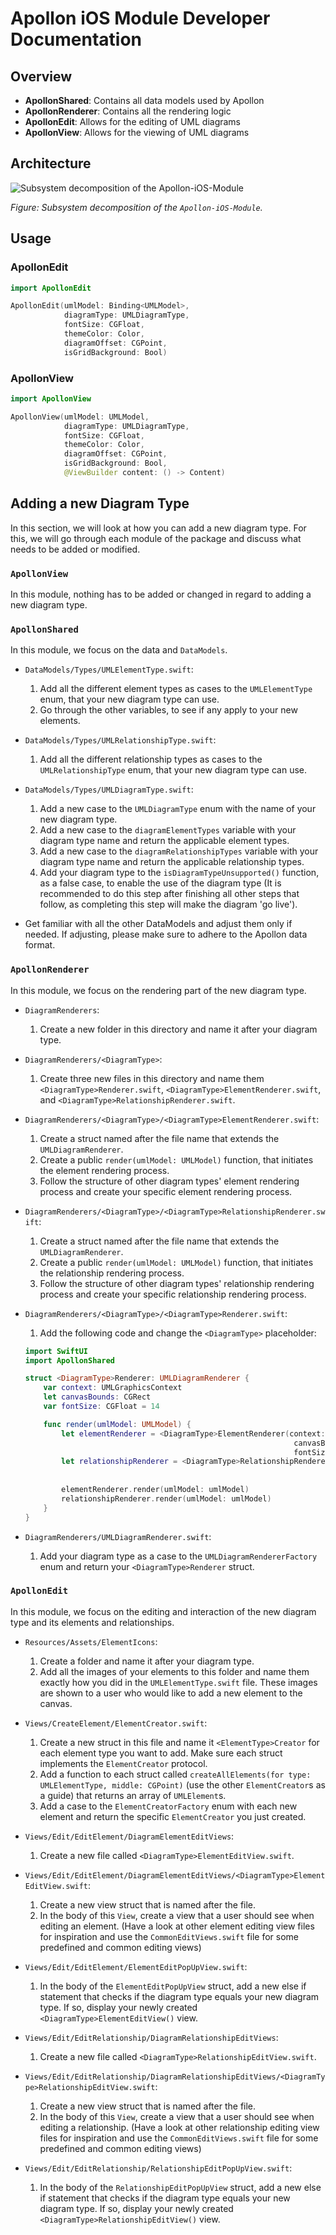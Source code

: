 # Apollon iOS Module Developer Documentation

## Overview

- **ApollonShared**: Contains all data models used by Apollon
- **ApollonRenderer**: Contains all the rendering logic
- **ApollonEdit**: Allows for the editing of UML diagrams
- **ApollonView**: Allows for the viewing of UML diagrams 

## Architecture

![Subsystem decomposition of the Apollon-iOS-Module](../images/subsystem_decomposition.png)

*Figure: Subsystem decomposition of the `Apollon-iOS-Module`.*

## Usage

### ApollonEdit
```swift
import ApollonEdit

ApollonEdit(umlModel: Binding<UMLModel>,
            diagramType: UMLDiagramType,
            fontSize: CGFloat,
            themeColor: Color,
            diagramOffset: CGPoint,
            isGridBackground: Bool)
```

### ApollonView
```swift
import ApollonView

ApollonView(umlModel: UMLModel,
            diagramType: UMLDiagramType,
            fontSize: CGFloat,
            themeColor: Color,
            diagramOffset: CGPoint,
            isGridBackground: Bool,
            @ViewBuilder content: () -> Content)
```

## Adding a new Diagram Type

In this section, we will look at how you can add a new diagram type. For this, we will go through each module of the package and discuss what needs to be added or modified.

### `ApollonView`

In this module, nothing has to be added or changed in regard to adding a new diagram type.

### `ApollonShared`

In this module, we focus on the data and `DataModels`.

- `DataModels/Types/UMLElementType.swift`: 
    1. Add all the different element types as cases to the `UMLElementType` enum, that your new diagram type can use. 
    2. Go through the other variables, to see if any apply to your new elements.
    
- `DataModels/Types/UMLRelationshipType.swift`: 
    1. Add all the different relationship types as cases to the `UMLRelationshipType` enum, that your new diagram type can use.
    
- `DataModels/Types/UMLDiagramType.swift`: 
    1. Add a new case to the `UMLDiagramType` enum with the name of your new diagram type. 
    2. Add a new case to the `diagramElementTypes` variable with your diagram type name and return the applicable element types.
    3. Add a new case to the `diagramRelationshipTypes` variable with your diagram type name and return the applicable relationship types.
    4. Add your diagram type to the `isDiagramTypeUnsupported()` function, as a false case, to enable the use of the diagram type (It is recommended to do this step after finishing all other steps that follow, as completing this step will make the diagram 'go live').
    
- Get familiar with all the other DataModels and adjust them only if needed. If adjusting, please make sure to adhere to the Apollon data format.

### `ApollonRenderer`

In this module, we focus on the rendering part of the new diagram type.

- `DiagramRenderers`: 
    1. Create a new folder in this directory and name it after your diagram type.
    
- `DiagramRenderers/<DiagramType>`:
    1. Create three new files in this directory and name them `<DiagramType>Renderer.swift`, `<DiagramType>ElementRenderer.swift`, and `<DiagramType>RelationshipRenderer.swift`.

- `DiagramRenderers/<DiagramType>/<DiagramType>ElementRenderer.swift`:
    1. Create a struct named after the file name that extends the `UMLDiagramRenderer`.
    2. Create a public `render(umlModel: UMLModel)` function, that initiates the element rendering process.
    3. Follow the structure of other diagram types' element rendering process and create your specific element rendering process.

- `DiagramRenderers/<DiagramType>/<DiagramType>RelationshipRenderer.swift`:
    1. Create a struct named after the file name that extends the `UMLDiagramRenderer`.
    2. Create a public `render(umlModel: UMLModel)` function, that initiates the relationship rendering process.
    3. Follow the structure of other diagram types' relationship rendering process and create your specific relationship rendering process.
    
- `DiagramRenderers/<DiagramType>/<DiagramType>Renderer.swift`:
    1. Add the following code and change the `<DiagramType>` placeholder:
    ```swift
    import SwiftUI
    import ApollonShared

    struct <DiagramType>Renderer: UMLDiagramRenderer {
        var context: UMLGraphicsContext
        let canvasBounds: CGRect
        var fontSize: CGFloat = 14
    
        func render(umlModel: UMLModel) {
            let elementRenderer = <DiagramType>ElementRenderer(context: context,
                                                                canvasBounds: canvasBounds,
                                                                fontSize: fontSize)
            let relationshipRenderer = <DiagramType>RelationshipRenderer(context: context,
                                                                       canvasBounds: canvasBounds,
                                                                       fontSize: fontSize)
            elementRenderer.render(umlModel: umlModel)
            relationshipRenderer.render(umlModel: umlModel)
        }
    }
    ```

- `DiagramRenderers/UMLDiagramRenderer.swift`:
    1. Add your diagram type as a case to the `UMLDiagramRendererFactory` enum and return your `<DiagramType>Renderer` struct.

### `ApollonEdit`

In this module, we focus on the editing and interaction of the new diagram type and its elements and relationships.

- `Resources/Assets/ElementIcons`:
    1. Create a folder and name it after your diagram type.
    2. Add all the images of your elements to this folder and name them exactly how you did in the `UMLElementType.swift` file. These images are shown to a user who would like to add a new element to the canvas. 

- `Views/CreateElement/ElementCreator.swift`:
    1. Create a new struct in this file and name it `<ElementType>Creator` for each element type you want to add. Make sure each struct implements the `ElementCreator` protocol.
    2. Add a function to each struct called `createAllElements(for type: UMLElementType, middle: CGPoint)` (use the other `ElementCreator`s as a guide) that returns an array of `UMLElement`s.
    3. Add a case to the `ElementCreatorFactory` enum with each new element and return the specific `ElementCreator` you just created.

- `Views/Edit/EditElement/DiagramElementEditViews`:
    1. Create a new file called `<DiagramType>ElementEditView.swift`.

- `Views/Edit/EditElement/DiagramElementEditViews/<DiagramType>ElementEditView.swift`:
    1. Create a new view struct that is named after the file.
    2. In the body of this `View`, create a view that a user should see when editing an element. (Have a look at other element editing view files for inspiration and use the `CommonEditViews.swift` file for some predefined and common editing views)

- `Views/Edit/EditElement/ElementEditPopUpView.swift`:
    1. In the body of the `ElementEditPopUpView` struct, add a new else if statement that checks if the diagram type equals your new diagram type. If so, display your newly created `<DiagramType>ElementEditView()` view.

- `Views/Edit/EditRelationship/DiagramRelationshipEditViews`:
    1. Create a new file called `<DiagramType>RelationshipEditView.swift`.

- `Views/Edit/EditRelationship/DiagramRelationshipEditViews/<DiagramType>RelationshipEditView.swift`:
    1. Create a new view struct that is named after the file.
    2. In the body of this `View`, create a view that a user should see when editing a relationship. (Have a look at other relationship editing view files for inspiration and use the `CommonEditViews.swift` file for some predefined and common editing views)

- `Views/Edit/EditRelationship/RelationshipEditPopUpView.swift`:
    1. In the body of the `RelationshipEditPopUpView` struct, add a new else if statement that checks if the diagram type equals your new diagram type. If so, display your newly created `<DiagramType>RelationshipEditView()` view.




